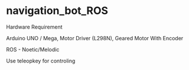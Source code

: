 # navigation_bot_ROS

Hardware Requirement

Arduino UNO / Mega,
Motor Driver (L298N),
Geared Motor With Encoder

ROS - Noetic/Melodic

Use teleopkey for controling
